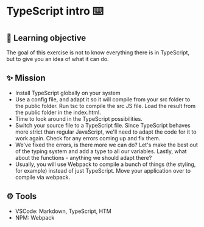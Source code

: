 # TypeScript intro ⌨️ 

## 📌 Learning objective 

The goal of this exercise is not to know everything there is in TypeScript, but to give you an idea of what it can do.

## ✨ Mission 

* Install TypeScript globally on your system
* Use a config file, and adapt it so it will compile from your src folder to the public folder. Run tsc to compile the src JS file. Load the result from the public folder in the index.html.
* Time to look around in the TypeScript possibilities.
* Switch your source file to a TypeScript file. Since TypeScript behaves more strict than regular JavaScript, we'll need to adapt the code for it to work again. Check for any errors coming up and fix them.
* We've fixed the errors, is there more we can do? Let's make the best out of the typing system and add a type to all our variables. Lastly, what about the functions - anything we should adapt there?
* Usually, you will use Webpack to compile a bunch of things (the styling, for example) instead of just TypeScript. Move your application over to compile via webpack.


## ⚙️ Tools 

* VSCode: Markdown, TypeScript, HTM
* NPM: Webpack
